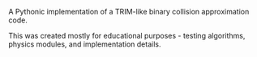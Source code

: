 A Pythonic implementation of a TRIM-like binary collision approximation code.

This was created mostly for educational purposes - testing algorithms, physics modules, and implementation details.
